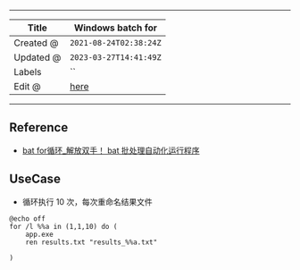 -----

| Title     | Windows batch for                                    |
| --------- | ---------------------------------------------------- |
| Created @ | `2021-08-24T02:38:24Z`                               |
| Updated @ | `2023-03-27T14:41:49Z`                               |
| Labels    | \`\`                                                 |
| Edit @    | [here](https://github.com/junxnone/xwiki/issues/229) |

-----

## Reference

  - [bat for循环\_解放双手！ bat
    批处理自动化运行程序](https://blog.csdn.net/weixin_39738380/article/details/110105571)

## UseCase

  - 循环执行 10 次，每次重命名结果文件

<!-- end list -->

    @echo off
    for /l %%a in (1,1,10) do (
        app.exe
        ren results.txt "results_%%a.txt"
    
    )
